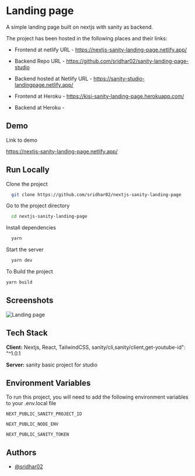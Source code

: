 
# Landing page

A simple landing page built on nextjs with sanity as backend.


The project has been hosted in the following places and their links:

- Frontend at netlify URL -  https://nextjs-sanity-landing-page.netlify.app/

- Backend Repo URL - https://github.com/sridhar02/sanity-landing-page-studio

- Backend hosted at Netlify URL - https://sanity-studio-landingpage.netlify.app/

- Frontend at Heroku - https://kisi-sanity-landing-page.herokuapp.com/

- Backend at Heroku - 
## Demo

Link to demo

https://nextjs-sanity-landing-page.netlify.app/
## Run Locally

Clone the project

```bash
  git clone https://github.com/sridhar02/nextjs-sanity-landing-page
```

Go to the project directory

```bash
  cd nextjs-sanity-landing-page
```

Install dependencies

```bash
  yarn
```

Start the server

```bash
  yarn dev
```

To Build the project

```bash
yarn build
```


## Screenshots

![Landing page](https://res.cloudinary.com/dfzxo5erv/image/upload/v1654957218/FireShot_Capture_002_-_-_kisi-sanity-landing-page.herokuapp.com_wcoepb.png)


## Tech Stack

**Client:** Nextjs, React, TailwindCSS, sanity/cli,sanity/client,get-youtube-id": "^1.0.1

**Server:** sanity basic project for studio 


## Environment Variables

To run this project, you will need to add the following environment variables to your .env.local file

`NEXT_PUBLIC_SANITY_PROJECT_ID`

`NEXT_PUBLIC_NODE_ENV`

`NEXT_PUBLIC_SANITY_TOKEN`


## Authors

- [@sridhar02](https://www.github.com/sridhar02)


